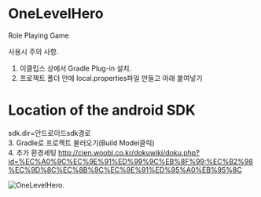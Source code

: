 OneLevelHero
============

Role Playing Game

사용시 주의 사항.  
1. 이클립스 상에서 Gradle Plug-in 설치.  
2. 프로젝트 폴더 안에 local.properties파일 만들고 아래 붙여넣기  
# Location of the android SDK  
sdk.dir=안드로이드sdk경로  
3. Gradle로 프로젝트 불러오기(Build Model클릭)  
4. 추가 환경세팅 http://cien.woobi.co.kr/dokuwiki/doku.php?id=%EC%A0%9C%EC%9E%91%ED%99%9C%EB%8F%99:%EC%B2%98%EC%9D%8C%EC%8B%9C%EC%9E%91%ED%95%A0%EB%95%8C



![OneLevelHero](https://drive.google.com/file/d/0B3fwr0XqDQ7JLTJfcnUzSGZGeEE/view?pli=1).


